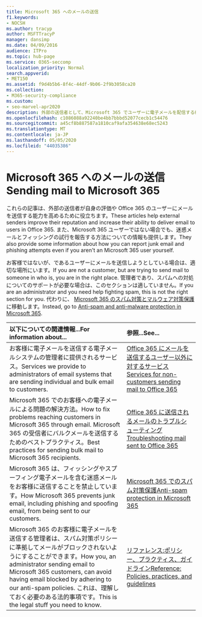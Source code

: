```yaml
---
title: Microsoft 365 へのメールの送信
f1.keywords:
- NOCSH
ms.author: tracyp
author: MSFTTracyP
manager: dansimp
ms.date: 04/09/2016
audience: ITPro
ms.topic: hub-page
ms.service: O365-seccomp
localization_priority: Normal
search.appverid:
- MET150
ms.assetid: f9d4b5b6-8f4c-44df-9b06-2f9b3058ca20
ms.collection:
- M365-security-compliance
ms.custom:
- seo-marvel-apr2020
description: 外部の送信者として、Microsoft 365 でユーザーに電子メールを配信する機能を向上させる方法を説明します。 また、外部ユーザーとして迷惑メール & フィッシングの試行を報告する方法についても説明します。
ms.openlocfilehash: c1086088a92240be4bb7bbbd52077cecb1c54476
ms.sourcegitcommit: a45cf8b887587a1810caf9afa354638e68ec5243
ms.translationtype: MT
ms.contentlocale: ja-JP
ms.lasthandoff: 05/05/2020
ms.locfileid: "44035386"
---
```

# <a name="sending-mail-to-microsoft-365"></a><span data-ttu-id="c2cf5-104">Microsoft 365 へのメールの送信</span><span class="sxs-lookup"><span data-stu-id="c2cf5-104">Sending mail to Microsoft 365</span></span>

<span data-ttu-id="c2cf5-105">これらの記事は、外部の送信者が自身の評価や Office 365 のユーザーにメールを送信する能力を高めるために役立ちます。</span><span class="sxs-lookup"><span data-stu-id="c2cf5-105">These articles help external senders improve their reputation and increase their ability to deliver email to users in Office 365.</span></span> <span data-ttu-id="c2cf5-106">また、Microsoft 365 ユーザーではない場合でも、迷惑メールとフィッシングの試行を報告する方法についての情報も提供します。</span><span class="sxs-lookup"><span data-stu-id="c2cf5-106">They also provide some information about how you can report junk email and phishing attempts even if you aren't an Microsoft 365 user yourself.</span></span>

<span data-ttu-id="c2cf5-107">お客様ではないが、であるユーザーにメールを送信しようとしている場合は、適切な場所にいます。</span><span class="sxs-lookup"><span data-stu-id="c2cf5-107">If you are not a customer, but are trying to send mail to someone in who is, you are in the right place.</span></span> <span data-ttu-id="c2cf5-108">管理者であり、スパムへの対処についてのサポートが必要な場合は、このセクションは適していません。</span><span class="sxs-lookup"><span data-stu-id="c2cf5-108">If you are an administrator and you need help fighting spam, this is not the right section for you.</span></span> <span data-ttu-id="c2cf5-109">代わりに、 [Microsoft 365 のスパム対策とマルウェア対策保護](anti-spam-and-anti-malware-protection.md)に移動します。</span><span class="sxs-lookup"><span data-stu-id="c2cf5-109">Instead, go to [Anti-spam and anti-malware protection in Microsoft 365](anti-spam-and-anti-malware-protection.md).</span></span>

|<span data-ttu-id="c2cf5-110">**以下についての関連情報...**</span><span class="sxs-lookup"><span data-stu-id="c2cf5-110">**For information about...**</span></span>|<span data-ttu-id="c2cf5-111">**参照...**</span><span class="sxs-lookup"><span data-stu-id="c2cf5-111">**See...**</span></span>|
|:-----|:-----|
|<span data-ttu-id="c2cf5-112">お客様に電子メールを送信する電子メールシステムの管理者に提供されるサービス。</span><span class="sxs-lookup"><span data-stu-id="c2cf5-112">Services we provide to administrators of email systems that are sending individual and bulk email to customers.</span></span>|[<span data-ttu-id="c2cf5-113">Office 365 にメールを送信するユーザー以外に対するサービス</span><span class="sxs-lookup"><span data-stu-id="c2cf5-113">Services for non-customers sending mail to Office 365</span></span>](services-for-non-customers.md)|
|<span data-ttu-id="c2cf5-114">Microsoft 365 でのお客様への電子メールによる問題の解決方法。</span><span class="sxs-lookup"><span data-stu-id="c2cf5-114">How to fix problems reaching customers in Microsoft 365 through email.</span></span> <span data-ttu-id="c2cf5-115">Microsoft 365 の受信者にバルクメールを送信するためのベストプラクティス。</span><span class="sxs-lookup"><span data-stu-id="c2cf5-115">Best practices for sending bulk mail to Microsoft 365 recipients.</span></span>|[<span data-ttu-id="c2cf5-116">Office 365 に送信されるメールのトラブルシューティング</span><span class="sxs-lookup"><span data-stu-id="c2cf5-116">Troubleshooting mail sent to Office 365</span></span>](troubleshooting-mail-sent-to-office-365.md)|
|<span data-ttu-id="c2cf5-117">Microsoft 365 は、フィッシングやスプーフィング電子メールを含む迷惑メールをお客様に送信することを禁止しています。</span><span class="sxs-lookup"><span data-stu-id="c2cf5-117">How Microsoft 365 prevents junk email, including phishing and spoofing email, from being sent to our customers.</span></span>|[<span data-ttu-id="c2cf5-118">Microsoft 365 でのスパム対策保護</span><span class="sxs-lookup"><span data-stu-id="c2cf5-118">Anti-spam protection in Microsoft 365</span></span>](anti-spam-protection.md)|
|<span data-ttu-id="c2cf5-119">Microsoft 365 のお客様に電子メールを送信する管理者は、スパム対策ポリシーに準拠してメールがブロックされないようにすることができます。</span><span class="sxs-lookup"><span data-stu-id="c2cf5-119">How you, an administrator sending email to Microsoft 365 customers, can avoid having email blocked by adhering to our anti-spam policies.</span></span> <span data-ttu-id="c2cf5-120">これは、理解しておく必要のある法的事項です。</span><span class="sxs-lookup"><span data-stu-id="c2cf5-120">This is the legal stuff you need to know.</span></span>|[<span data-ttu-id="c2cf5-121">リファレンス:ポリシー、プラクティス、ガイドライン</span><span class="sxs-lookup"><span data-stu-id="c2cf5-121">Reference: Policies, practices, and guidelines</span></span>](reference-policies-practices-and-guidelines.md)|
